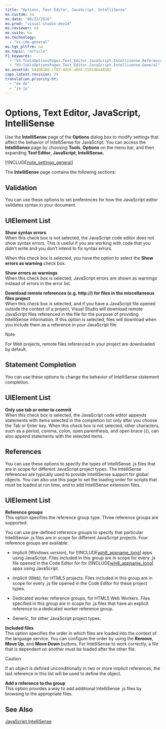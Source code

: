 ```yaml
---
title: "Options, Text Editor, JavaScript, IntelliSense"
ms.custom: na
ms.date: "09/22/2016"
ms.prod: "visual-studio-dev14"
ms.reviewer: na
ms.suite: na
ms.technology: 
  - "vs-ide-general"
ms.tgt_pltfrm: na
ms.topic: "article"
f1_keywords: 
  - "VS.ToolsOptionsPages.Text_Editor.JavaScript.Intellisense.References"
  - "VS.ToolsOptionsPages.Text_Editor.JavaScript.Intellisense.General"
ms.assetid: b4a9816d-cf87-4dc6-a8d4-1591d6a48103
caps.latest.revision: 24
translation.priority.ht: 
  - "de-de"
  - "ja-jp"
---
```

# Options, Text Editor, JavaScript, IntelliSense
Use the **IntelliSense** page of the **Options** dialog box to modify settings that affect the behavior of IntelliSense for JavaScript. You can access the **IntelliSense** page by choosing **Tools**, **Options** on the  menu bar, and then expanding **Text Editor**, **JavaScript**, **IntelliSense.**  
  
 [!INCLUDE[note_settings_general](../vs140/includes/note_settings_general_md.md)]  
  
 The **IntelliSense** page contains the following sections:  
  
## Validation  
 You can use these options to set preferences for how the JavaScript editor validates syntax in your document.  
  
## UIElement List  
 **Show syntax errors**  
 When this check box is not selected, the JavaScript code editor does not show syntax errors. This is useful if you are working with code that you didn't write and you don't intend to fix syntax errors.  
  
 When this check box is selected, you have the option to select the **Show errors as warning** check box.  
  
 **Show errors as warnings**  
 When this check box is selected, JavaScript errors are shown as warnings instead of errors in the error list.  
  
 **Download remote references (e.g. http://) for files in the miscellaneous files project**  
 When this check box is selected, and if you have a JavaScript file opened outside the context of a project, Visual Studio will download remote JavaScript files referenced in the file for the purpose of providing IntelliSense information. If this option is selected, files will download when you include them as a reference in your JavaScript file.  
  
> [!NOTE]
>  For Web projects, remote files referenced in your project are downloaded by default.  
  
## Statement Completion  
 You can use these options to change the behavior of IntelliSense statement completion.  
  
## UIElement List  
 **Only use tab or enter to commit**  
 When this check box is selected, the JavaScript code editor appends statements with items selected in the completion list only after you choose the Tab or Enter key. When this check box is not selected, other characters, such as a period, comma, colon, open parenthesis, and open brace ({), can also append statements with the selected items.  
  
## References  
 You can use these options to specify the types of IntelliSense .js files that are in scope for different JavaScript project types. The IntelliSense references are typically used to provide IntelliSense support for global objects. You can also use this page to set the loading order for scripts that must be loaded at run time, and to add IntelliSense extension files.  
  
## UIElement List  
 **Reference groups**  
 This option specifies the reference group type. Three reference groups are supported:  
  
 You can use pre-defined reference groups to specify that particular IntelliSense .js files are in scope for different JavaScript projects. Four reference groups are available:  
  
-   Implicit (Windows *version*), for [!INCLUDE[win8_appname_long](../vs140/includes/win8_appname_long_md.md)] apps using JavaScript. Files included in this group are in scope for every .js file opened in the Code Editor for for [!INCLUDE[win8_appname_long](../vs140/includes/win8_appname_long_md.md)] apps using JavaScript.  
  
-   Implicit (Web), for HTML5 projects. Files included in this group are in scope for every .js file opened in the Code Editor for these project types.  
  
-   Dedicated worker reference groups, for HTML5 Web Workers. Files specified in this group are in scope for .js files that have an explicit reference to a dedicated worker reference group.  
  
-   Generic, for other JavaScript project types.  
  
 **Included files**  
 This option specifies the order in which files are loaded into the context of the language service. You can configure the order by using the **Remove**, **Move Up**, and **Move Down** buttons. For IntelliSense to work correctly, a file that is dependent on another must be loaded after the other file.  
  
> [!CAUTION]
>  If an object is defined unconditionally in two or more implicit references, the last reference in this list will be used to define the object.  
  
 **Add a reference to the group**  
 This option provides a way to add additional IntelliSense .js files by browsing to the appropriate files.  
  
## See Also  
 [JavaScript IntelliSense](../vs140/javascript-intellisense.md)